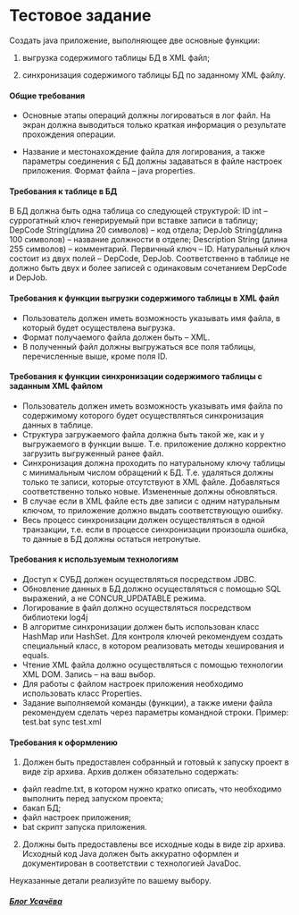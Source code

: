 Тестовое задание 
===============================

Создать java приложение, выполняющее две основные функции:

1) выгрузка содержимого таблицы БД в XML файл;

2) синхронизация содержимого таблицы БД по заданному XML файлу.

#### Общие требования

- Основные этапы операций должны логироваться в лог файл. На экран должна выводиться только краткая информация о результате прохождения операции.

- Название и местонахождение файла для логирования, а также параметры соединения с БД должны задаваться в файле настроек приложения. Формат файла – java properties.

#### Требования к таблице в БД

В БД должна быть одна таблица со следующей структурой:
ID int  – суррогатный ключ генерируемый при вставке записи в таблицу;
DepCode String(длина 20 символов) – код отдела;
DepJob String(длина 100 символов) – название должности в отделе;
Description String (длина 255 символов) – комментарий.
Первичный ключ – ID.
Натуральный ключ состоит из двух полей – DepCode, DepJob. Соответственно в таблице не должно быть двух и более записей с одинаковым сочетанием DepCode и DepJob.

#### Требования к функции выгрузки содержимого таблицы в XML файл
-	Пользователь должен иметь возможность указывать имя файла, в который будет осуществлена выгрузка.
-	Формат получаемого файла должен быть – XML.
-	В полученный файл должны выгружаться все поля таблицы, перечисленные выше, кроме поля ID.

#### Требования к функции синхронизации содержимого таблицы c заданным XML файлом 
-	Пользователь должен иметь возможность указывать имя файла по содержимому которого будет осуществляться синхронизация данных в таблице.
-	Структура загружаемого файла должна быть такой же, как и у выгружаемого в функции выше. Т.е. приложение должно корректно загрузить выгруженный ранее файл.
-	Синхронизация должна проходить по натуральному ключу таблицы с минимальным числом обращений к БД. Т.е. удаляться должны только те записи, которые отсутствуют в XML файле. Добавляться соответственно только новые. Измененные должны обновляться.
-	В случае если в XML файле есть две записи с одним натуральным ключом, то приложение должно выдать соответствующую ошибку.
-	Весь процесс синхронизации должен осуществляться в одной транзакции, т.е. если в процессе синхронизации произошла ошибка, то данные в БД должны остаться нетронутые.

#### Требования к используемым технологиям
-	Доступ к СУБД должен осуществляться посредством JDBC.
-	Обновление данных в БД должно осуществляться с помощью SQL выражений, а не CONCUR_UPDATABLE режима.
-	Логирование в файл должно осуществляться посредством библиотеки log4j
-	В алгоритме синхронизации должен быть использован класс HashMap или HashSet. Для контроля ключей рекомендуем создать специальный класс, в котором реализовать методы хеширования и equals.
-	Чтение XML файла должно осуществляться с помощью технологии XML DOM. Запись – на ваш выбор.
-	Для работы с файлом настроек приложения необходимо использовать класс Properties.
-	Задание выполняемой команды (функции), а также имени файла рекомендуем сделать через параметры командной строки. Пример: test.bat sync test.xml

#### Требования к оформлению
1.	Должен быть предоставлен собранный и готовый к запуску проект в виде zip архива. Архив должен обязательно содержать:

-	файл readme.txt, в котором нужно кратко описать, что необходимо выполнить перед запуском проекта;
-	бакап БД;
-	файл настроек приложения;
-	bat скрипт запуска приложения.

2.	Должны быть предоставлены все исходные коды в виде zip архива. Исходный код Java должен быть аккуратно оформлен и документирован в соответствии с технологией JavaDoc.

Неуказанные детали реализуйте по вашему выбору.




##### <a href="http://usachev.net/" target=_blank>Блог Усачёва</a>

